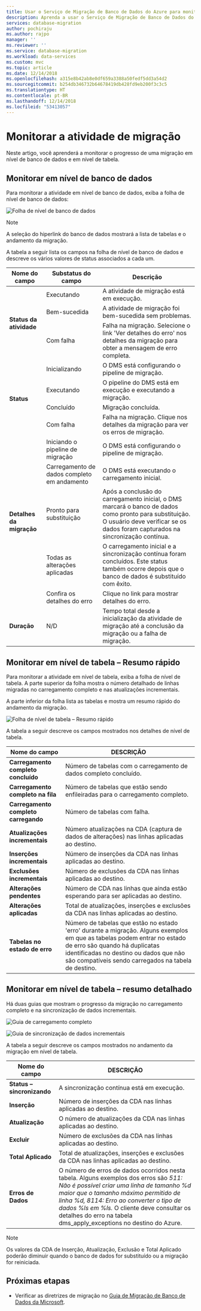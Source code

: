 ```yaml
---
title: Usar o Serviço de Migração de Banco de Dados do Azure para monitorar a atividade de migração | Microsoft Docs
description: Aprenda a usar o Serviço de Migração de Banco de Dados do Azure para monitorar a atividade de migração.
services: database-migration
author: pochiraju
ms.author: rajpo
manager: ''
ms.reviewer: ''
ms.service: database-migration
ms.workload: data-services
ms.custom: mvc
ms.topic: article
ms.date: 12/14/2018
ms.openlocfilehash: a315e8b42ab8e0df659a3388a50fedf5dd3a54d2
ms.sourcegitcommit: b254db346732b64678419db428fd9eb200f3c3c5
ms.translationtype: HT
ms.contentlocale: pt-BR
ms.lasthandoff: 12/14/2018
ms.locfileid: "53413057"
---
```

# <a name="monitor-migration-activity"></a>Monitorar a atividade de migração
Neste artigo, você aprenderá a monitorar o progresso de uma migração em nível de banco de dados e em nível de tabela.

## <a name="monitor-at-the-database-level"></a>Monitorar em nível de banco de dados
Para monitorar a atividade em nível de banco de dados, exiba a folha de nível de banco de dados:

![Folha de nível de banco de dados](media/how-to-monitor-migration-activity/dms-database-level-blade.png)

> [!NOTE]
> A seleção do hiperlink do banco de dados mostrará a lista de tabelas e o andamento da migração.

A tabela a seguir lista os campos na folha de nível de banco de dados e descreve os vários valores de status associados a cada um.

<table id='overview' class='overview'>
  <thead>
    <tr>
      <th class="x-hidden-focus"><strong>Nome do campo</strong></th>
      <th><strong>Substatus do campo</strong></th>
      <th><strong>Descrição</strong></th>
    </tr>
  </thead>
  <tbody>
    <tr>
      <td rowspan="3" class="ActivityStatus"><strong>Status da atividade</strong></td>
      <td>Executando</td>
      <td>A atividade de migração está em execução.</td>
    </tr>
    <tr>
      <td>Bem-sucedida</td>
      <td>A atividade de migração foi bem-sucedida sem problemas.</td>
    </tr>
    <tr>
      <td>Com falha</td>
      <td>Falha na migração. Selecione o link 'Ver detalhes do erro' nos detalhes da migração para obter a mensagem de erro completa.</td>
    </tr>
    <tr>
      <td rowspan="4" class="Status"><strong>Status</strong></td>
      <td>Inicializando</td>
      <td>O DMS está configurando o pipeline de migração.</td>
    </tr>
    <tr>
      <td>Executando</td>
      <td>O pipeline do DMS está em execução e executando a migração.</td>
    </tr>
    <tr>
      <td>Concluído</td>
      <td>Migração concluída.</td>
    </tr>
    <tr>
      <td>Com falha</td>
      <td>Falha na migração. Clique nos detalhes da migração para ver os erros de migração.</td>
    </tr>
    <tr>
      <td rowspan="5" class="migration-details"><strong>Detalhes da migração</strong></td>
      <td>Iniciando o pipeline de migração</td>
      <td>O DMS está configurando o pipeline de migração.</td>
    </tr>
    <tr>
      <td>Carregamento de dados completo em andamento</td>
      <td>O DMS está executando o carregamento inicial.</td>
    </tr>
    <tr>
      <td>Pronto para substituição</td>
      <td>Após a conclusão do carregamento inicial, o DMS marcará o banco de dados como pronto para substituição. O usuário deve verificar se os dados foram capturados na sincronização contínua.</td>
    </tr>
    <tr>
      <td>Todas as alterações aplicadas</td>
      <td>O carregamento inicial e a sincronização contínua foram concluídos. Este status também ocorre depois que o banco de dados é substituído com êxito.</td>
    </tr>
    <tr>
      <td>Confira os detalhes do erro</td>
      <td>Clique no link para mostrar detalhes do erro.</td>
    </tr>
    <tr>
      <td rowspan="1" class="duration"><strong>Duração</strong></td>
      <td>N/D</td>
      <td>Tempo total desde a inicialização da atividade de migração até a conclusão da migração ou a falha de migração.</td>
    </tr>
     </tbody>
</table>

## <a name="monitor-at-table-level--quick-summary"></a>Monitorar em nível de tabela – Resumo rápido
Para monitorar a atividade em nível de tabela, exiba a folha de nível de tabela. A parte superior da folha mostra o número detalhado de linhas migradas no carregamento completo e nas atualizações incrementais. 

A parte inferior da folha lista as tabelas e mostra um resumo rápido do andamento da migração.

![Folha de nível de tabela – Resumo rápido](media/how-to-monitor-migration-activity/dms-table-level-blade-summary.png)

A tabela a seguir descreve os campos mostrados nos detalhes de nível de tabela.

| Nome do campo        | DESCRIÇÃO       |
| ------------- | ------------- |
| **Carregamento completo concluído**      | Número de tabelas com o carregamento de dados completo concluído. |
| **Carregamento completo na fila**      | Número de tabelas que estão sendo enfileiradas para o carregamento completo.      |
| **Carregamento completo carregando** | Número de tabelas com falha.      |
| **Atualizações incrementais**      | Número atualizações na CDA (captura de dados de alterações) nas linhas aplicadas ao destino. |
| **Inserções incrementais**      | Número de inserções da CDA nas linhas aplicadas ao destino.      |
| **Exclusões incrementais** | Número de exclusões da CDA nas linhas aplicadas ao destino.      |
| **Alterações pendentes**      | Número de CDA nas linhas que ainda estão esperando para ser aplicadas ao destino. |
| **Alterações aplicadas**      | Total de atualizações, inserções e exclusões da CDA nas linhas aplicadas ao destino.      |
| **Tabelas no estado de erro** | Número de tabelas que estão no estado 'erro' durante a migração. Alguns exemplos em que as tabelas podem entrar no estado de erro são quando há duplicatas identificadas no destino ou dados que não são compatíveis sendo carregados na tabela de destino.      |

## <a name="monitor-at-table-level--detailed-summary"></a>Monitorar em nível de tabela – resumo detalhado
Há duas guias que mostram o progresso da migração no carregamento completo e na sincronização de dados incrementais.
    
![Guia de carregamento completo](media/how-to-monitor-migration-activity/dms-full-load-tab.png)

![Guia de sincronização de dados incrementais](media/how-to-monitor-migration-activity/dms-incremental-data-sync-tab.png)

A tabela a seguir descreve os campos mostrados no andamento da migração em nível de tabela.

| Nome do campo        | DESCRIÇÃO       |
| ------------- | ------------- |
| **Status – sincronizando**      | A sincronização contínua está em execução. |
| **Inserção**      | Número de inserções da CDA nas linhas aplicadas ao destino.      |
| **Atualização** | O número de atualizações da CDA nas linhas aplicadas ao destino.      |
| **Excluir**      | Número de exclusões da CDA nas linhas aplicadas ao destino. |
| **Total Aplicado**      | Total de atualizações, inserções e exclusões da CDA nas linhas aplicadas ao destino. |
| **Erros de Dados** | O número de erros de dados ocorridos nesta tabela. Alguns exemplos dos erros são *511: Não é possível criar uma linha de tamanho %d maior que o tamanho máximo permitido de linha %d, 8114: Erro ao converter o tipo de dados %ls em %ls.*  O cliente deve consultar os detalhes do erro na tabela dms_apply_exceptions no destino do Azure.    |

> [!NOTE]
> Os valores da CDA de Inserção, Atualização, Exclusão e Total Aplicado poderão diminuir quando o banco de dados for substituído ou a migração for reiniciada.

## <a name="next-steps"></a>Próximas etapas
- Verificar as diretrizes de migração no [Guia de Migração de Banco de Dados da Microsoft](https://datamigration.microsoft.com/).